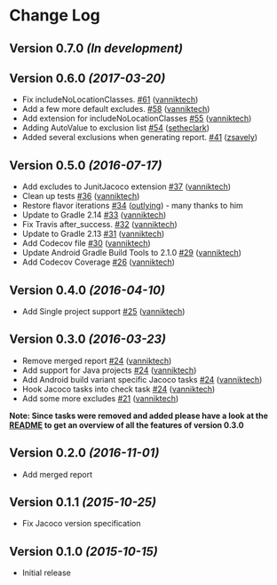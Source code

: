 # Change Log

Version 0.7.0 *(In development)*
--------------------------------

Version 0.6.0 *(2017-03-20)*
----------------------------

- Fix includeNoLocationClasses. [\#61](https://github.com/vanniktech/gradle-android-junit-jacoco-plugin/pull/61) ([vanniktech](https://github.com/vanniktech))
- Add a few more default excludes. [\#58](https://github.com/vanniktech/gradle-android-junit-jacoco-plugin/pull/58) ([vanniktech](https://github.com/vanniktech))
- Add extension for includeNoLocationClasses [\#55](https://github.com/vanniktech/gradle-android-junit-jacoco-plugin/pull/55) ([vanniktech](https://github.com/vanniktech))
- Adding AutoValue to exclusion list [\#54](https://github.com/vanniktech/gradle-android-junit-jacoco-plugin/pull/54) ([setheclark](https://github.com/setheclark))
- Added several exclusions when generating report. [\#41](https://github.com/vanniktech/gradle-android-junit-jacoco-plugin/pull/41) ([zsavely](https://github.com/zsavely))

Version 0.5.0 *(2016-07-17)*
----------------------------

- Add excludes to JunitJacoco extension [\#37](https://github.com/vanniktech/gradle-android-junit-jacoco-plugin/pull/37) ([vanniktech](https://github.com/vanniktech))
- Clean up tests [\#36](https://github.com/vanniktech/gradle-android-junit-jacoco-plugin/pull/36) ([vanniktech](https://github.com/vanniktech))
- Restore flavor iterations [\#34](https://github.com/vanniktech/gradle-android-junit-jacoco-plugin/pull/34) ([outlying](https://github.com/outlying)) - many thanks to him
- Update to Gradle 2.14 [\#33](https://github.com/vanniktech/gradle-android-junit-jacoco-plugin/pull/33) ([vanniktech](https://github.com/vanniktech))
- Fix Travis after\_success. [\#32](https://github.com/vanniktech/gradle-android-junit-jacoco-plugin/pull/32) ([vanniktech](https://github.com/vanniktech))
- Update to Gradle 2.13 [\#31](https://github.com/vanniktech/gradle-android-junit-jacoco-plugin/pull/31) ([vanniktech](https://github.com/vanniktech))
- Add Codecov file [\#30](https://github.com/vanniktech/gradle-android-junit-jacoco-plugin/pull/30) ([vanniktech](https://github.com/vanniktech))
- Update Android Gradle Build Tools to 2.1.0 [\#29](https://github.com/vanniktech/gradle-android-junit-jacoco-plugin/pull/29) ([vanniktech](https://github.com/vanniktech))
- Add Codecov Coverage [\#26](https://github.com/vanniktech/gradle-android-junit-jacoco-plugin/pull/26) ([vanniktech](https://github.com/vanniktech))

Version 0.4.0 *(2016-04-10)*
--------------------------------

- Add Single project support [\#25](https://github.com/vanniktech/gradle-android-junit-jacoco-plugin/pull/25) ([vanniktech](https://github.com/vanniktech))

Version 0.3.0 *(2016-03-23)*
--------------------------------

- Remove merged report [\#24](https://github.com/vanniktech/OnActivityResult/pull/24) ([vanniktech](https://github.com/vanniktech))
- Add support for Java projects [\#24](https://github.com/vanniktech/OnActivityResult/pull/24) ([vanniktech](https://github.com/vanniktech))
- Add Android build variant specific Jacoco tasks [\#24](https://github.com/vanniktech/OnActivityResult/pull/24) ([vanniktech](https://github.com/vanniktech))
- Hook Jacoco tasks into check task [\#24](https://github.com/vanniktech/OnActivityResult/pull/24) ([vanniktech](https://github.com/vanniktech))
- Add some more excludes [\#21](https://github.com/vanniktech/gradle-android-junit-jacoco-plugin/pull/21) ([vanniktech](https://github.com/vanniktech))

**Note: Since tasks were removed and added please have a look at the [README](README.md) to get an overview of all the features of version 0.3.0**

Version 0.2.0 *(2016-11-01)*
----------------------------

- Add merged report

Version 0.1.1 *(2015-10-25)*
----------------------------

- Fix Jacoco version specification

Version 0.1.0 *(2015-10-15)*
----------------------------

- Initial release